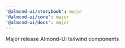```yaml
---
'@almond-ui/storybook': major
'@almond-ui/core': major
'@almond-ui/docs': major
---
```


Major release Almond-UI tailwind components
